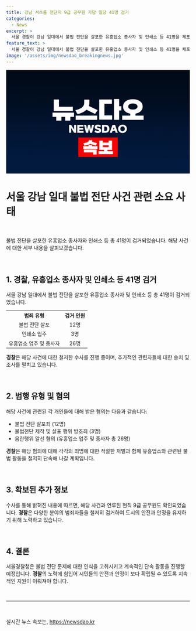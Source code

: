 ```yaml
---
title: 강남 셔츠룸 전단지 9급 공무원 가담 일당 41명 검거
categories:
  - News
excerpt: >
  서울 경찰이 강남 일대에서 불법 전단을 살포한 유흥업소 종사자 및 인쇄소 등 41명을 체포했다. 유흥업소 종사자 12명은 불법 전단 및 음란행위로, 인쇄소 업주 3명은 전단 제작 및 살포 방조로, 유흥업소 업주 및 종사자 26명은 음란행위 알선으로 적발됐다. 경찰은 지난 5월부터 단속을 진행해 지난 7월에는 추가 36명을 송치했다. 또한, 9급 공무원도 유흥업소에서 영업부장으로 일했던 것으로 밝혀졌다. 경찰은 불법 전단 문제에 대해 계속해서 단속 활동을 이어갈 계획이라고 밝혔다.
feature_text: >
  서울 경찰이 강남 일대에서 불법 전단을 살포한 유흥업소 종사자 및 인쇄소 등 41명을 체포했다. 유흥업소 종사자 12명은 불법 전단 및 음란행위로, 인쇄소 업주 3명은 전단 제작 및 살포 방조로, 유흥업소 업주 및 종사자 26명은 음란행위 알선으로 적발됐다. 경찰은 지난 5월부터 단속을 진행해 지난 7월에는 추가 36명을 송치했다. 또한, 9급 공무원도 유흥업소에서 영업부장으로 일했던 것으로 밝혀졌다. 경찰은 불법 전단 문제에 대해 계속해서 단속 활동을 이어갈 계획이라고 밝혔다.
image: '/assets/img/newsdao_breakingnews.jpg'
---
```


<p><img src="/assets/img/newsdao_breakingnews.jpg" alt="implanttips 속보" /></p>

<h1 data-ke-size="size26"><b>서울</b> 강남 일대 불법 <b>전단</b> 사건 관련 소요 사태</h1>

<p data-ke-size="size16">&nbsp;</p>

<p>불법 전단을 살포한 유흥업소 종사자와 인쇄소 등 총 41명이 검거되었습니다. 해당 사건에 대한 세부 내용을 살펴보겠습니다.</p>

<p data-ke-size="size16">&nbsp;</p>

<h2 data-ke-size="size26">1. 경찰, 유흥업소 종사자 및 인쇄소 등 41명 검거</h2>

<p data-ke-size="size16">서울 강남 일대에서 불법 전단을 살포한 유흥업소 종사자 및 인쇄소 등 총 41명이 검거되었습니다.</p>

<table>
    <tbody>
        <tr>
            <td style="text-align: center; height: 17px;"><b>범죄 유형</b></td>
            <td style="text-align: center; height: 17px;"><b>검거 인원</b></td>
        </tr>
        <tr>
            <td style="text-align: center; height: 17px;">불법 전단 살포</td>
            <td style="text-align: center; height: 17px;">12명</td>
        </tr>
        <tr>
            <td style="text-align: center; height: 17px;">인쇄소 업주</td>
            <td style="text-align: center; height: 17px;">3명</td>
        </tr>
        <tr>
            <td style="text-align: center; height: 17px;">유흥업소 업주 및 종사자</td>
            <td style="text-align: center; height: 17px;">26명</td>
        </tr>
    </tbody>
</table>

<p data-ke-size="size16"><b>경찰</b>은 해당 사건에 대한 철저한 수사를 진행 중이며, 추가적인 관련자들에 대한 송치 및 조사를 펼치고 있습니다.</p>

<p data-ke-size="size16">&nbsp;</p>

<h2 data-ke-size="size26">2. 범행 유형 및 혐의</h2>

<p data-ke-size="size16">해당 사건에 관련된 각 개인들에 대해 받은 혐의는 다음과 같습니다:</p>

<ul>
    <li>불법 전단 살포죄 (12명)</li>
    <li>불법전단 제작 및 살포 행위 방조죄 (3명)</li>
    <li>음란행위 알선 혐의 (유흥업소 업주 및 종사자 총 26명)</li>
</ul>

<p data-ke-size="size16"><b>경찰</b>은 해당 혐의에 대해 각각의 죄명에 대한 적절한 처벌과 함께 유흥업소와 관련된 불법 활동을 철저히 단속해 나갈 계획입니다.</p>

<p data-ke-size="size16">&nbsp;</p>

<h2 data-ke-size="size26">3. 확보된 추가 정보</h2>

<p data-ke-size="size16">수사를 통해 밝혀진 내용에 따르면, 해당 사건과 연루된 현직 9급 공무원도 확인되었습니다. <b>경찰</b>은 다양한 분야의 범죄자들을 철저히 검거하여 도시의 안전과 안정을 유지하기 위해 노력하고 있습니다.</p>

<p data-ke-size="size16">&nbsp;</p>

<h2 data-ke-size="size26">4. 결론</h2>

<p data-ke-size="size16">서울경찰청은 불법 전단 문제에 대한 인식을 고취시키고 계속적인 단속 활동을 진행할 예정입니다. <b>경찰</b>의 노력에 힘입어 시민들의 안전과 안정이 보다 확립될 수 있도록 지속적인 지원이 이뤄져야 합니다.</p>

<p data-ke-size="size16">&nbsp;</p>

<hr>

<p data-ke-size="size16">&nbsp;</p>
실시간 뉴스 속보는, <a href="https://newsdao.kr" rel="dofollow">https://newsdao.kr</a>


